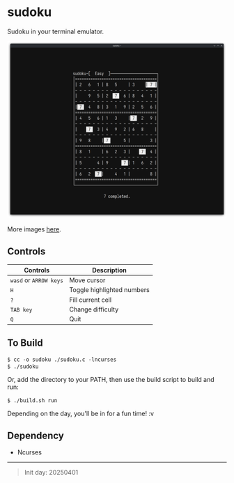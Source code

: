 # sudoku

Sudoku in your terminal emulator.

![Puzzle screen](./images/puzzle-screen.png "Puzzle screen")

More images [here](./images).

## Controls

| Controls               | Description                |
| ---------------------- | -------------------------- |
| `wasd` or `ARROW keys` | Move cursor                |
| `H`                    | Toggle highlighted numbers |
| `?`                    | Fill current cell          |
| `TAB key`              | Change difficulty          |
| `Q`                    | Quit                       |


## To Build

```console
$ cc -o sudoku ./sudoku.c -lncurses
$ ./sudoku
```

Or, add the directory to your PATH, then use the build script to build and run:

```console
$ ./build.sh run
```

Depending on the day, you'll be in for a fun time! :v

## Dependency

- Ncurses

---
> Init day: 20250401
